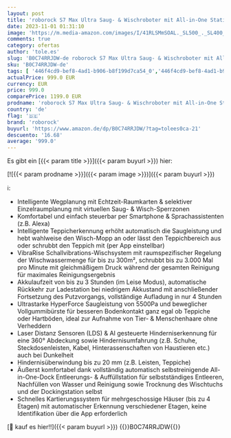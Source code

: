```yaml
---
layout: post
title: 'roborock S7 Max Ultra Saug- & Wischroboter mit All-in-One Station  Saugleistung 5500Pa  180min Akkulaufzeit  350ml Staub-/ 200ml Wassertank  Ultraschall-Wischfunktion  App-/Sprachsteuerung  Weiß'
date: 2023-11-01 01:31:10
image: 'https://m.media-amazon.com/images/I/41RLSMmSOAL._SL500_._SL400_.jpg'
comments: true
category: ofertas
author: 'tole.es'
slug: 'B0C74RRJDW-de roborock S7 Max Ultra Saug- & Wischroboter mit All-in-One...'
sku: 'B0C74RRJDW-de'
tags: [ '446f4cd9-bef8-4ad1-b906-b8f199d7ca54_0','446f4cd9-bef8-4ad1-b906-b8f199d7ca54_7301','Arborist Merchandising Root','Haushaltsreiniger & Staubsauger','Küche, Haushalt & Wohnen','Ratgeber Roboterstaubsauger','Roboterstaubsauger','Self Service','Special Features Stores','Staubsauger','roborock','🇩🇪', ]
actualPrice: 999.0 EUR
currency: EUR
price: 999.0
comparePrice: 1199.0 EUR
prodname: 'roborock S7 Max Ultra Saug- & Wischroboter mit All-in-One Station  Saugleistung 5500Pa  180min Akkulaufzeit  350ml Staub-/ 200ml Wassertank  Ultraschall-Wischfunktion  App-/Sprachsteuerung  Weiß'
country: 'de'
flag: '🇩🇪'
brand: 'roborock'
buyurl: 'https://www.amazon.de/dp/B0C74RRJDW/?tag=tolees0ca-21'
descuento: '16.68'
average: '999.0'
---
```


Es gibt ein [{{< param title >}}]({{< param buyurl >}}) hier:

[![{{< param prodname >}}]({{< param image >}})]({{< param buyurl >}})

ℹ️:

- Intelligente Wegplanung mit Echtzeit-Raumkarten & selektiver Einzelraumplanung mit virtuellen Saug- & Wisch-Sperrzonen
- Komfortabel und einfach steuerbar per Smartphone & Sprachassistenten (z.B. Alexa)
- Intelligente Teppicherkennung erhöht automatisch die Saugleistung und hebt wahlweise den Wisch-Mopp an oder lässt den Teppichbereich aus oder schrubbt den Teppich mit (per App einstellbar)
- VibraRise Schallvibrations-Wischsystem mit raumspezifischer Regelung der Wischwassermenge für bis zu 300m², schrubbt bis zu 3.000 Mal pro Minute mit gleichmäßigem Druck während der gesamten Reinigung für maximales Reinigungsergebnis
- Akkulaufzeit von bis zu 3 Stunden (im Leise Modus), automatische Rückkehr zur Ladestation bei niedrigem Akkustand mit anschließender Fortsetzung des Putzvorgangs, vollständige Aufladung in nur 4 Stunden
- Ultrastarke HyperForce Saugleistung von 5500Pa und beweglicher Vollgummibürste für besseren Bodenkontakt ganz egal ob Teppiche oder Hartböden, ideal zur Aufnahme von Tier- & Menschenhaare ohne Verheddern
- Laser Distanz Sensoren (LDS) & AI gesteuerte Hinderniserkennung für eine 360° Abdeckung sowie Hindernisumfahrung (z.B. Schuhe, Steckdosenleisten, Kabel, Hinterassenschaften von Haustieren etc.) auch bei Dunkelheit
- Hindernisüberwindung bis zu 20 mm (z.B. Leisten, Teppiche)
- Äußerst komfortabel dank vollständig automatisch selbstreinigende All-in-One-Dock Entleerungs- & Auffüllstation für selbstständiges Entleeren, Nachfüllen von Wasser und Reinigung sowie Trocknung des Wischtuchs und der Dockingstation selbst
- Schnelles Kartierungssystem für mehrgeschossige Häuser (bis zu 4 Etagen) mit automatischer Erkennung verschiedener Etagen, keine Identifikation über die App erforderlich

[🛒 kauf es hier!!]({{< param buyurl >}})
{{<world>}}B0C74RRJDW{{</world>}}
